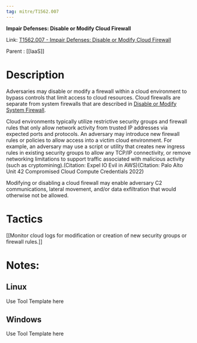 ```yaml
---
tag: mitre/T1562.007
---
```


**Impair Defenses: Disable or Modify Cloud Firewall**

Link: [T1562.007 - Impair Defenses: Disable or Modify Cloud Firewall](https://attack.mitre.org/techniques/T1562/007)

Parent : [[IaaS]]


# Description

Adversaries may disable or modify a firewall within a cloud environment to bypass controls that limit access to cloud resources. Cloud firewalls are separate from system firewalls that are described in [Disable or Modify System Firewall](https://attack.mitre.org/techniques/T1562/004). 

Cloud environments typically utilize restrictive security groups and firewall rules that only allow network activity from trusted IP addresses via expected ports and protocols. An adversary may introduce new firewall rules or policies to allow access into a victim cloud environment. For example, an adversary may use a script or utility that creates new ingress rules in existing security groups to allow any TCP/IP connectivity, or remove networking limitations to support traffic associated with malicious activity (such as cryptomining).(Citation: Expel IO Evil in AWS)(Citation: Palo Alto Unit 42 Compromised Cloud Compute Credentials 2022)

Modifying or disabling a cloud firewall may enable adversary C2 communications, lateral movement, and/or data exfiltration that would otherwise not be allowed.

# Tactics


[[Monitor cloud logs for modification or creation of new security groups or firewall rules.]]


# Notes:

## Linux

Use Tool Template here

## Windows

Use Tool Template here